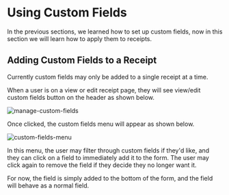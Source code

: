 # Using Custom Fields

In the previous sections, we learned how to set up custom fields, now in this section we will learn how to apply them to
receipts.

## Adding Custom Fields to a Receipt

Currently custom fields may only be added to a single receipt at a time.

When a user is on a view or edit receipt page, they will see view/edit custom fields button on the header as shown
below.

![manage-custom-fields](/img/custom-fields/custom-field-icon.png)

Once clicked, the custom fields menu will appear as shown below.

![custom-fields-menu](/img/custom-fields/custom-fields-menu.png)

In this menu, the user may filter through custom fields if they'd like, and they can click on a field to immediately add
it to the form. The user may click again to remove the field if they decide they no longer want it.

For now, the field is simply added to the bottom of the form, and the field will behave as a normal field.
